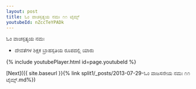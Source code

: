 ```yaml
---
layout: post
title: ಓಂ ವಾಚಸ್ಪತ್ಯಯ ನಮಃ ೧೧ ಟೈಮ್ಸ್
youtubeId: nZccTeYPADk
---
```

 
 
 ಓಂ ವಾಚಸ್ಪತ್ಯಯ ನಮಃ  
 
 -  ದೇವತೆಗಳ ಶಿಕ್ಷಕ ಬ್ರಾಹಸ್ಪತಿಯ ರೂಪದಲ್ಲಿ ಯಾರು 
 
  
 
  
 
 
 
 
 
 


{% include youtubePlayer.html id=page.youtubeId %}
 
[Next]({{ site.baseurl }}{% link  split1/_posts/2013-07-29-ಓಂ ವಾಜಸನೇಯ ನಮಃ ೧೧ ಟೈಮ್ಸ್.md%})
 
